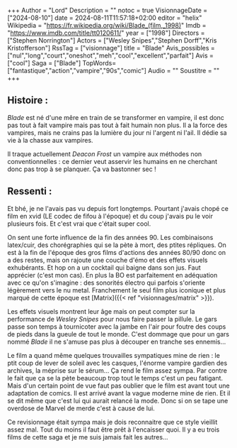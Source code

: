 +++
Author = "Lord"
Description = ""
notoc = true
VisionnageDate = ["2024-08-10"]
date = 2024-08-11T11:57:18+02:00
editor = "helix"
Wikipedia = "https://fr.wikipedia.org/wiki/Blade_(film,_1998)"
Imdb = "https://www.imdb.com/title/tt0120611/"
year = ["1998"]
Directors = ["Stephen Norrington"]
Actors = ["Wesley Snipes","Stephen Dorff","Kris Kristofferson"]
RssTag = ["visionnage"]
title = "Blade"
Avis_possibles = ["nul","long","court","oneshot","meh","cool","excellent","parfait"]
Avis = ["cool"] 
Saga = ["Blade"]
TopWords=["fantastique","action","vampire","90s","comic"]
Audio = ""
Soustitre = ""
+++
## Histoire : 
*Blade* est né d'une mêre en train de se transformer en vampire, il est donc pas tout à fait vampire mais pas tout à fait humain non plus.
Il a la force des vampires, mais ne crains pas la lumière du jour ni l'argent ni l'ail.
Il dédie sa vie à la chasse aux vampires.

Il traque actuellement *Deacon Frost* un vampire aux méthodes non conventionnelles : ce dernier veut asservir les humains en ne cherchant donc pas trop à se planquer.
Ça va bastonner sec !

## Ressenti :
Et bhé, je ne l'avais pas vu depuis fort longtemps.
Pourtant j'avais chopé ce film en xvid (LE codec de fifou à l'époque) et du coup j'avais pu le voir plusieurs fois.
Et c'est vrai que c'était super cool.

On sent une forte influence de la fin des années 90.
Les combinaisons latex/cuir, des chorégraphies qui se la pète à mort, des ptites répliques.
On est à la fin de l'époque des gros films d'actions des années 80/90 donc on a des restes, mais on rajoute une couche d'émo et des effets visuels exhubérants.
Et hop on a un cocktail qui baigne dans son jus.
Faut apprécier (c'est mon cas).
En plus la BO est parfaitement en adéquation avec ce qu'on s'imagine : des sonorités électro qui parfois s'oriente légèrement vers le nu metal.
Franchement le seul film plus iconique et plus marqué de cette époque est [Matrix]({{< ref "visionnages/matrix" >}}).

Les effets visuels montrent leur âge mais on peut compter sur la performance de *Wesley Snipes* pour nous faire passer la pillule.
Le gars passe son temps à tournicoter avec la jambe en l'air pour foutre des coups de pieds dans la gueule de tout le monde.
C'est dommage que pour un gars nommé *Blade* il ne s'amuse pas plus à découper en tranche ses ennemis…

Le film a quand même quelques trouvailles sympatiques mine de rien : le ptit coup de lever de soleil avec les casques, l'énorme vampire gardien des archives, la méprise sur le sérum…
Ça rend le film assez sympa.
Par contre le fait que ça se la pète beaucoup trop tout le temps c'est un peu fatigant.
Mais d'un certain point de vue faut pas oublier que le film est avant tout une adaptation de comics.
Il est arrivé avant la vague moderne mine de rien.
Et il se dit même que c'est lui qui aurait relancé la mode.
Donc si on se tape une overdose de Marvel de merde c'est à cause de lui.

Ce revisionnage était sympa mais je dois reconnaitre que ce style vieillit assez mal.
Tout du moins il faut être prêt à l'encaisser quoi.
Il y a eu trois films de cette saga et je me suis jamais fait les autres…
